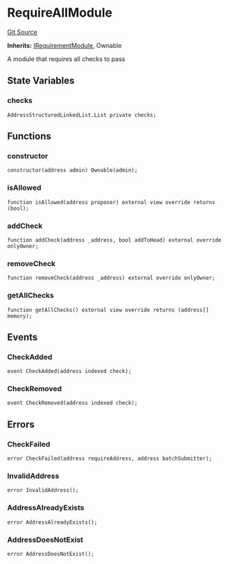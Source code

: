 # RequireAllModule
[Git Source](https://github.com/SyndicateProtocol/metabased-rollup/blob/564ccf6a3d85fe3c184cae4f9cbab9ecfb6401c6/src/requirement-modules/RequireAllModule.sol)

**Inherits:**
[IRequirementModule](/src/interfaces/IRequirementModule.sol/interface.IRequirementModule.md), Ownable

A module that requires all checks to pass


## State Variables
### checks

```solidity
AddressStructuredLinkedList.List private checks;
```


## Functions
### constructor


```solidity
constructor(address admin) Ownable(admin);
```

### isAllowed


```solidity
function isAllowed(address proposer) external view override returns (bool);
```

### addCheck


```solidity
function addCheck(address _address, bool addToHead) external override onlyOwner;
```

### removeCheck


```solidity
function removeCheck(address _address) external override onlyOwner;
```

### getAllChecks


```solidity
function getAllChecks() external view override returns (address[] memory);
```

## Events
### CheckAdded

```solidity
event CheckAdded(address indexed check);
```

### CheckRemoved

```solidity
event CheckRemoved(address indexed check);
```

## Errors
### CheckFailed

```solidity
error CheckFailed(address requireAddress, address batchSubmitter);
```

### InvalidAddress

```solidity
error InvalidAddress();
```

### AddressAlreadyExists

```solidity
error AddressAlreadyExists();
```

### AddressDoesNotExist

```solidity
error AddressDoesNotExist();
```

